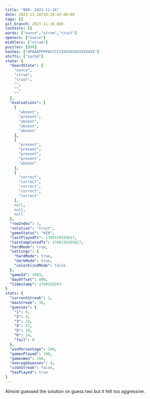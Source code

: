 ```yaml
---
title: "880: 2023-11-16"
date: 2023-11-16T10:26:43-08:00
tags: []
git_branch: 2023-11-16_880
contests: []
words: ["ounce","strum","trust"]
openers: ["ounce"]
middlers: ["strum"]
puzzles: [880]
hashes: ["APAAAPPPPACCCCCXXXXXXXXXXXXXXX"]
shifts: ["zycbd"]
state: {
  "boardState": [
    "ounce",
    "strum",
    "trust",
    "",
    "",
    ""
  ],
  "evaluations": [
    [
      "absent",
      "present",
      "absent",
      "absent",
      "absent"
    ],
    [
      "present",
      "present",
      "present",
      "present",
      "absent"
    ],
    [
      "correct",
      "correct",
      "correct",
      "correct",
      "correct"
    ],
    null,
    null,
    null
  ],
  "rowIndex": 3,
  "solution": "trust",
  "gameStatus": "WIN",
  "lastPlayedTs": 1700159203617,
  "lastCompletedTs": 1700159203617,
  "hardMode": true,
  "settings": {
    "hardMode": true,
    "darkMode": true,
    "colorblindMode": false
  },
  "gameId": 2003,
  "dayOffset": 880,
  "timestamp": 1700159203
}
stats: {
  "currentStreak": 1,
  "maxStreak": 36,
  "guesses": {
    "1": 0,
    "2": 4,
    "3": 24,
    "4": 47,
    "5": 19,
    "6": 14,
    "fail": 0
  },
  "winPercentage": 100,
  "gamesPlayed": 108,
  "gamesWon": 108,
  "averageGuesses": 4,
  "isOnStreak": false,
  "hasPlayed": true
}
---
```

<!-- more -->
Almost guessed the solution on guess two but it felt too aggressive. 
